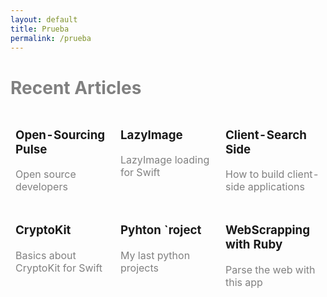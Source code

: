 ```yaml
---
layout: default
title: Prueba
permalink: /prueba
---
```


<h1 style="color: gray"><b>Recent Articles</b></h1>

<table style="width: 100%; horizontal-align: center; margin-left: auto; margin-right: auto">
  <tr>
    <td style="border-style: hidden; width: 33%; text-align: left; vertical-align: top">
      <h3><b>Open-Sourcing Pulse</b></h3>
      <p style="color: gray">Open source developers</p>
    </td>
    <td style="border-style: hidden; width: 33%; text-align: left; vertical-align: top">
      <h3><b>LazyImage</b></h3>
      <p style="color: gray">LazyImage loading for Swift</p>
    </td>
    <td style="border-style: hidden; width: 33%; text-align: left; vertical-align: top">
      <h3><b>Client-Search Side</b></h3>
      <p style="color: gray">How to build client-side applications</p>
    </td>
  </tr>
  <tr>
    <td style="border-style: hidden; width: 33%; text-align: left; vertical-align: top">
      <h3><b>CryptoKit</b></h3>
      <p style="color: gray">Basics about CryptoKit for Swift</p>
    </td>
    <td style="border-style: hidden; width: 33%; text-align: left; vertical-align: top">
      <h3><b>Pyhton `roject</b></h3>
      <p style="color: gray">My last python projects</p>
    </td>
    <td style="border-style: hidden; width: 33%; text-align: left; vertical-align: top">
      <h3><b>WebScrapping with Ruby</b></h3>
      <p style="color: gray">Parse the web with this app</p>
    </td>
  </tr>
</table>